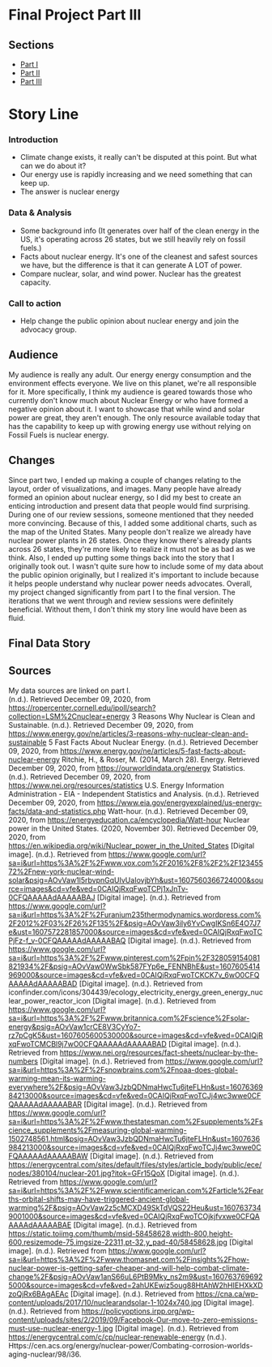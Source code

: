 # Final Project Part III

## Sections
* [Part I](https://stburke-cmu.github.io/burke-samantha-portfolio/final_project_SamanthaBurke)
* [Part II](https://stburke-cmu.github.io/burke-samantha-portfolio/final_project_partII)
* [Part III](https://carnegiemellon.shorthandstories.com/rethinkenergy/index.html)

# Story Line

### Introduction
* Climate change exists, it really can't be disputed at this point. But what can we do about it?
* Our energy use is rapidly increasing and we need something that can keep up.
* The answer is nuclear energy
### Data & Analysis
* Some background info (It generates over half of the clean energy in the US, it's operating across 26 states, but we still heavily rely on fossil fuels.)
* Facts about nuclear energy. It's one of the cleanest and safest sources we have, but the difference is that it can generate A LOT of power.
* Compare nuclear, solar, and wind power. Nuclear has the greatest capacity.
### Call to action
* Help change the public opinion about nuclear energy and join the advocacy group.
   
## Audience
My audience is really any adult. Our energy energy consumption and the environment effects everyone. We live on this planet, we're all responsible for it.
More specifically, I think my audience is geared towards those who currently don't know much about Nuclear Energy or who have formed a negative opinion about it. I want to showcase that while wind and solar power are great, they aren't enough. The only resource available today that has the capability to keep up with growing energy use without relying on Fossil Fuels is nuclear energy.

## Changes
Since part two, I ended up making a couple of changes relating to the layout, order of visualizations, and images. 
Many people have already formed an opinion about nuclear energy, so I did my best to create an enticing introduction and present data that people would find surprising.
During one of our review sessions, someone mentioned that they needed more convincing. Because of this, I added some additional charts, such as the map of the United States. Many people don't realize we already have nuclear power plants in 26 states. Once they know there's already plants across 26 states, they're more likely to realize it must not be as bad as we think. Also, I ended up putting some things back into the story that I originally took out. I wasn't quite sure how to include some of my data about the public opinion originally, but I realized it's important to include because it helps people understand why nuclear power needs advocates. 
Overall, my project changed significantly from part I to the final version. The iterations that we went through and review sessions were definitely beneficial. Without them, I don't think my story line would have been as fluid. 

## Final Data Story

<script src="https://embed.shorthand.com/embed_9.js"></script>
<div data-shorthand-embed="carnegiemellon.shorthandstories.com/rethinkenergy/"></div>

## Sources
My data sources are linked on part I.<br>
(n.d.). Retrieved December 09, 2020, from https://ropercenter.cornell.edu/ipoll/search?collection=LSM%2Cnuclear+energy
3 Reasons Why Nuclear is Clean and Sustainable. (n.d.). Retrieved December 09, 2020, from https://www.energy.gov/ne/articles/3-reasons-why-nuclear-clean-and-sustainable
5 Fast Facts About Nuclear Energy. (n.d.). Retrieved December 09, 2020, from https://www.energy.gov/ne/articles/5-fast-facts-about-nuclear-energy
Ritchie, H., & Roser, M. (2014, March 28). Energy. Retrieved December 09, 2020, from https://ourworldindata.org/energy
Statistics. (n.d.). Retrieved December 09, 2020, from https://www.nei.org/resources/statistics
U.S. Energy Information Administration - EIA - Independent Statistics and Analysis. (n.d.). Retrieved December 09, 2020, from https://www.eia.gov/energyexplained/us-energy-facts/data-and-statistics.php
Watt-hour. (n.d.). Retrieved December 09, 2020, from https://energyeducation.ca/encyclopedia/Watt-hour
Nuclear power in the United States. (2020, November 30). Retrieved December 09, 2020, from https://en.wikipedia.org/wiki/Nuclear_power_in_the_United_States
[Digital image]. (n.d.). Retrieved from https://www.google.com/url?sa=i&url=https%3A%2F%2Fwww.vox.com%2F2016%2F8%2F2%2F12345572%2Fnew-york-nuclear-wind-solar&psig=AOvVaw1l5rbvpnGqUIvUaIovjbYh&ust=1607560366724000&source=images&cd=vfe&ved=0CAIQjRxqFwoTCPj1xJnTv-0CFQAAAAAdAAAAABAJ
[Digital image]. (n.d.). Retrieved from https://www.google.com/url?sa=i&url=https%3A%2F%2Furanium235thermodynamics.wordpress.com%2F2012%2F03%2F26%2F135%2F&psig=AOvVaw3ily6YvCwgIKSn6E4O7J7e&ust=1607572281857000&source=images&cd=vfe&ved=0CAIQjRxqFwoTCPjFz-f_v-0CFQAAAAAdAAAAABAQ
[Digital image]. (n.d.). Retrieved from https://www.google.com/url?sa=i&url=https%3A%2F%2Fwww.pinterest.com%2Fpin%2F328059154081821934%2F&psig=AOvVaw0WwSbk587FYp6e_FENNBhE&ust=1607605414969000&source=images&cd=vfe&ved=0CAIQjRxqFwoTCKCK7v_6wO0CFQAAAAAdAAAAABAD
[Digital image]. (n.d.). Retrieved from iconfinder.com/icons/304439/ecology_electricity_energy_green_energy_nuclear_power_reactor_icon
[Digital image]. (n.d.). Retrieved from https://www.google.com/url?sa=i&url=https%3A%2F%2Fwww.britannica.com%2Fscience%2Fsolar-energy&psig=AOvVaw1crCE8V3CyYo7-rz7pCgK5&ust=1607605600530000&source=images&cd=vfe&ved=0CAIQjRxqFwoTCMCBl9j7wO0CFQAAAAAdAAAAABAD
[Digital image]. (n.d.). Retrieved from https://www.nei.org/resources/fact-sheets/nuclear-by-the-numbers
[Digital image]. (n.d.). Retrieved from https://www.google.com/url?sa=i&url=https%3A%2F%2Fsnowbrains.com%2Fnoaa-does-global-warming-mean-its-warming-everywhere%2F&psig=AOvVaw3JzbQDNmaHwcTu6jteFLHn&ust=1607636984213000&source=images&cd=vfe&ved=0CAIQjRxqFwoTCJj4wc3wwe0CFQAAAAAdAAAAABAR
[Digital image]. (n.d.). Retrieved from https://www.google.com/url?sa=i&url=https%3A%2F%2Fwww.thestatesman.com%2Fsupplements%2Fscience_supplements%2Fmeasuring-global-warming-1502748561.html&psig=AOvVaw3JzbQDNmaHwcTu6jteFLHn&ust=1607636984213000&source=images&cd=vfe&ved=0CAIQjRxqFwoTCJj4wc3wwe0CFQAAAAAdAAAAABAW
[Digital image]. (n.d.). Retrieved from https://energycentral.com/sites/default/files/styles/article_body/public/ece/nodes/380104/nuclear-201.jpg?itok=GFr15QoX
[Digital image]. (n.d.). Retrieved from https://www.google.com/url?sa=i&url=https%3A%2F%2Fwww.scientificamerican.com%2Farticle%2Fearths-orbital-shifts-may-have-triggered-ancient-global-warming%2F&psig=AOvVaw2z5cMCXD49SkTdVQS22Heu&ust=1607637349001000&source=images&cd=vfe&ved=0CAIQjRxqFwoTCOjkjfvxwe0CFQAAAAAdAAAAABAE
[Digital image]. (n.d.). Retrieved from https://static.toiimg.com/thumb/msid-58458628,width-800,height-600,resizemode-75,imgsize-22311,pt-32,y_pad-40/58458628.jpg
[Digital image]. (n.d.). Retrieved from https://www.google.com/url?sa=i&url=https%3A%2F%2Fwww.thomasnet.com%2Finsights%2Fhow-nuclear-power-is-getting-safer-cheaper-and-will-help-combat-climate-change%2F&psig=AOvVaw1anS66uL6PtB9Mky_ns2m9&ust=1607637696925000&source=images&cd=vfe&ved=2ahUKEwiz5oug88HtAhW2hHIEHXkXDzoQjRx6BAgAEAc
[Digital image]. (n.d.). Retrieved from https://cna.ca/wp-content/uploads/2017/10/nuclearandsolar-1-1024x740.jpg
[Digital image]. (n.d.). Retrieved from https://policyoptions.irpp.org/wp-content/uploads/sites/2/2019/09/Facebook-Our-move-to-zero-emissions-must-use-nuclear-energy-1.jpg
[Digital image]. (n.d.). Retrieved from https://energycentral.com/c/cp/nuclear-renewable-energy
(n.d.). Https://cen.acs.org/energy/nuclear-power/Combating-corrosion-worlds-aging-nuclear/98/i36.
